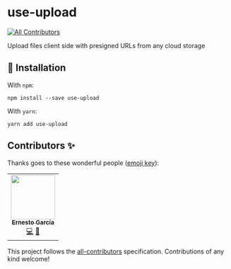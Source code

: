 #  use-upload
<!-- ALL-CONTRIBUTORS-BADGE:START - Do not remove or modify this section -->
[![All Contributors](https://img.shields.io/badge/all_contributors-1-orange.svg?style=flat-square)](#contributors-)
<!-- ALL-CONTRIBUTORS-BADGE:END -->

Upload files client side with presigned URLs from any cloud storage

## 🚀 Installation

With `npm`:
```
npm install --save use-upload
```

With `yarn`:
```
yarn add use-upload
```

## Contributors ✨

Thanks goes to these wonderful people ([emoji key](https://allcontributors.org/docs/en/emoji-key)):

<!-- ALL-CONTRIBUTORS-LIST:START - Do not remove or modify this section -->
<!-- prettier-ignore-start -->
<!-- markdownlint-disable -->
<table>
  <tr>
    <td align="center"><a href="https://github.com/ernestognw"><img src="https://avatars2.githubusercontent.com/u/33379285?v=4" width="100px;" alt=""/><br /><sub><b>Ernesto García</b></sub></a><br /><a href="https://github.com/ernestognw/use-upload/commits?author=ernestognw" title="Code">💻</a> <a href="https://github.com/ernestognw/use-upload/commits?author=ernestognw" title="Documentation">📖</a></td>
  </tr>
</table>

<!-- markdownlint-enable -->
<!-- prettier-ignore-end -->
<!-- ALL-CONTRIBUTORS-LIST:END -->

This project follows the [all-contributors](https://github.com/all-contributors/all-contributors) specification. Contributions of any kind welcome!
